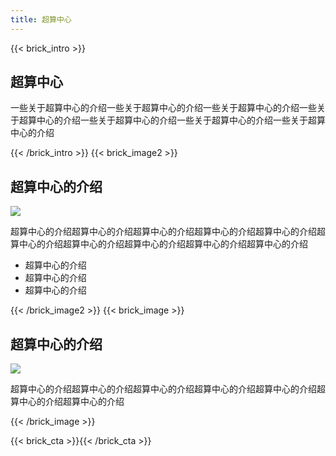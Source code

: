 ```yaml
---
title: 超算中心
---
```


{{< brick_intro >}}

## 超算中心

一些关于超算中心的介绍一些关于超算中心的介绍一些关于超算中心的介绍一些关于超算中心的介绍一些关于超算中心的介绍一些关于超算中心的介绍一些关于超算中心的介绍

{{< /brick_intro >}}
{{< brick_image2 >}}

## 超算中心的介绍

![](/uploads/illustrations/cuate/responsive.svg)

超算中心的介绍超算中心的介绍超算中心的介绍超算中心的介绍超算中心的介绍超算中心的介绍超算中心的介绍超算中心的介绍超算中心的介绍超算中心的介绍

- 超算中心的介绍
- 超算中心的介绍
- 超算中心的介绍

{{< /brick_image2 >}}
{{< brick_image >}}

## 超算中心的介绍

![](/uploads/illustrations/cuate/version-control.svg)

超算中心的介绍超算中心的介绍超算中心的介绍超算中心的介绍超算中心的介绍超算中心的介绍超算中心的介绍

{{< /brick_image >}}
<!-- {{< brick_reviews >}}{{< /brick_reviews >}} -->
<!-- {{< brick_features >}}
## The Ultimate Hugo theme

Hugobricks covers all components you would like to have at hand. It is a power engine for your web oriented projects. It has excellent performance in all categories.

---

![](/img/icons/material-symbols/200/rounded/auto_awesome_mosaic.svg)
### Covers all components

We aim to provide the following bricks: intro, title, image, cta, contact, team, testimonials, about, pricing, products, product, usps, stats, gallery, quote, faqs, brands, video, blogs, post, related.

---

![](/img/icons/material-symbols/200/rounded/performance_max.svg)
### 99+ Google Lighthouse score

Lightning fast website. Lorem ipsum dolor sit amet consectetur adipisicing elit. Corporis illum nesciunt commodi vel nisi ut alias excepturi ipsum, totam, labore tempora, odit ex iste tempore sed.

---

![](/img/icons/material-symbols/200/rounded/design_services.svg)
### Themeable through CSS variables

Easily themeable. Lorem ipsum dolor sit amet consectetur adipisicing elit. Corporis illum nesciunt commodi vel nisi ut alias excepturi ipsum, totam, labore tempora, odit ex iste tempore sed.

---

![](/img/icons/material-symbols/200/rounded/devices.svg)
### Fully resonsive on all devices

Works on every screen. Lorem ipsum dolor sit amet consectetur adipisicing elit. Corporis illum nesciunt commodi vel nisi ut alias excepturi ipsum, totam, labore tempora, odit ex iste tempore sed.

---

![](/img/icons/material-symbols/200/rounded/timer.svg)
### Super fast builds and deploys

Extremely fast. Lorem ipsum dolor sit amet consectetur adipisicing elit. Corporis illum nesciunt commodi vel nisi ut alias excepturi ipsum, totam, labore tempora, odit ex iste tempore sed.

---

![](/img/icons/material-symbols/200/rounded/auto_fix.svg)
### 10+ pre-build pages

Start with the end result. Lorem ipsum dolor sit amet consectetur adipisicing elit. Corporis illum nesciunt commodi vel nisi ut alias excepturi ipsum, totam, labore tempora, odit ex iste tempore sed.

{{< /brick_features >}}
{{< brick_prices >}}

## Our friendly pricing

Lorem ipsum dolor sit amet consectetur adipisicing elit. Corporis illum nesciunt commodi vel nisi ut alias excepturi ipsum, totam, labore tempora, odit ex iste tempore sed.

---

**budget**
### Open-source

Full-featured theme/page builder to create super fast & amazing website

### _$_**0**/month

- Hugobricks theme/code
- All available bricks
- Regular updates
- Bug fixes & security patches

[联系我们](/content-us/)

---

**most popular**

### Hosted

Everything in one toolkit – We host your website on our top-notch infrastructure.

### _$_**25**/month

- Hugobricks theme/code
- All available bricks
- Regular updates
- Bug fixes & security patches
- Form handling + notifications
- CMS system for editors

[Yes, pick me!](/content-us/)

---

**everything**

### Enterprise

Get exceptional value and cost savings with our complete products suite.

### _$_**75**/month

- All other features plus:
- High priority support 
- Theme adjustments
- Custom bricks (on request)

[联系我们](/content-us/)

{{< /brick_prices >}} -->
{{< brick_cta >}}{{< /brick_cta >}}